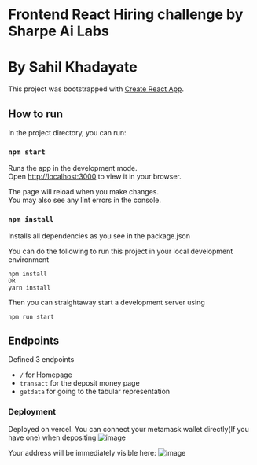 # Frontend React Hiring challenge by Sharpe Ai Labs
# By Sahil Khadayate

This project was bootstrapped with [Create React App](https://github.com/facebook/create-react-app).

## How to run

In the project directory, you can run:

### `npm start`

Runs the app in the development mode.\
Open [http://localhost:3000](http://localhost:3000) to view it in your browser.

The page will reload when you make changes.\
You may also see any lint errors in the console.

### `npm install`

Installs all dependencies as you see in the package.json

You can do the following to run this project in your local development environment

```
npm install
OR
yarn install
```

Then you can straightaway start a development server using
```
npm run start
```

## Endpoints

Defined 3 endpoints
* `/` for Homepage
* `transact` for the deposit money page
* `getdata` for going to the tabular representation


### Deployment
Deployed on vercel.
You can connect your metamask wallet directly(If you have one) when depositing
![image](https://github.com/Sah314/sharpaihiring/assets/82277915/dace95bd-7e7e-43f7-95cb-2b7f152fd97d)

Your address will be immediately visible here:
![image](https://github.com/Sah314/sharpaihiring/assets/82277915/41b68f0e-4ca5-47f9-b28d-0e4a8894af99)


